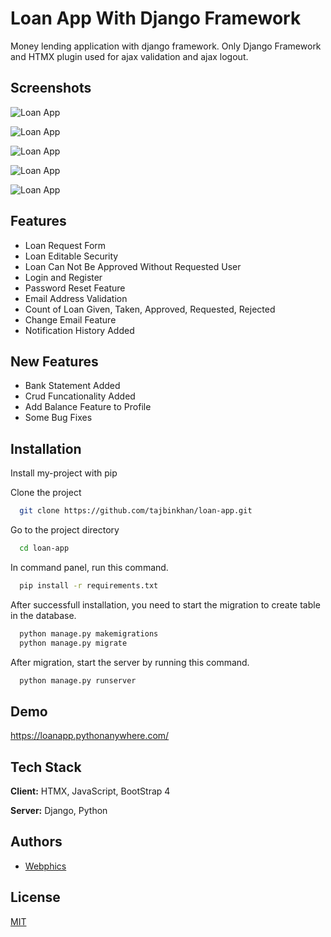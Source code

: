 # Loan App With Django Framework

Money lending application with django framework. Only Django Framework and HTMX plugin used for ajax validation and ajax logout.


## Screenshots

![Loan App](https://raw.githubusercontent.com/tajbinkhan/loan-app/main/screenshots/1.png)

![Loan App](https://raw.githubusercontent.com/tajbinkhan/loan-app/main/screenshots/2.png)

![Loan App](https://raw.githubusercontent.com/tajbinkhan/loan-app/main/screenshots/3.png)

![Loan App](https://raw.githubusercontent.com/tajbinkhan/loan-app/main/screenshots/4.png)

![Loan App](https://raw.githubusercontent.com/tajbinkhan/loan-app/main/screenshots/5.png)

## Features

- Loan Request Form
- Loan Editable Security
- Loan Can Not Be Approved Without Requested User
- Login and Register
- Password Reset Feature
- Email Address Validation
- Count of Loan Given, Taken, Approved, Requested, Rejected
- Change Email Feature
- Notification History Added

## New Features

- Bank Statement Added
- Crud Funcationality Added
- Add Balance Feature to Profile
- Some Bug Fixes


## Installation

Install my-project with pip

Clone the project

```bash
  git clone https://github.com/tajbinkhan/loan-app.git
```

Go to the project directory

```bash
  cd loan-app
```

In command panel, run this command.
```bash
  pip install -r requirements.txt
```
After successfull installation, you need to start the migration to create table in the database.
```bash
  python manage.py makemigrations
  python manage.py migrate
```
After migration, start the server by running this command.
```bash
  python manage.py runserver
```

## Demo

https://loanapp.pythonanywhere.com/
## Tech Stack

**Client:** HTMX, JavaScript, BootStrap 4

**Server:** Django, Python


## Authors

- [Webphics](https://www.webphics.com)


## License

[MIT](https://choosealicense.com/licenses/mit/)

